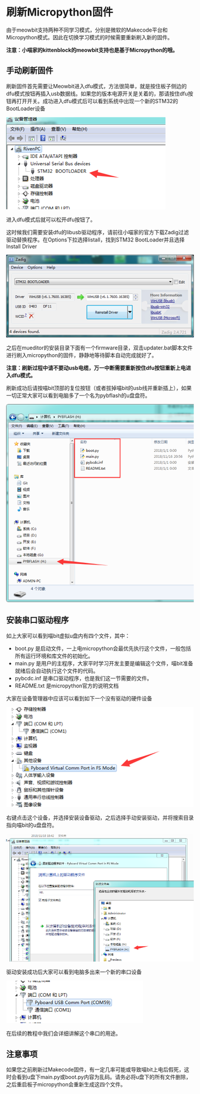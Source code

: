 # 刷新Micropython固件

由于meowbit支持两种不同学习模式，分别是微软的Makecode平台和Micropython模式。因此在切换学习模式的时候需要重新刷入新的固件。

**注意：小喵家的kittenblock的meowbit支持也是基于Micropython的哦。**

## 手动刷新固件

刷新固件首先需要让Meowbit进入dfu模式，方法很简单，就是按住板子侧边的dfu模式按钮再插入usb数据线。如果您的版本电源开关是关着的，那请按住dfu按钮再打开开关。成功进入dfu模式后可以看到系统中出现一个新的STM32的BootLoader设备

![](./image/c2_01.png)

进入dfu模式后就可以松开dfu按钮了。

这时候我们需要安装dfu的libusb驱动程序，请前往小喵家的官方下载Zadig过滤驱动替换程序。在Options下拉选择listall，找到STM32 BootLoader并且选择Install Driver

![](./image/c2_02.png)

之后在mueditor的安装目录下面有一个firmware目录，双击updater.bat脚本文件进行刷入micropython的固件，静静地等待脚本自动完成就好了。

**注意：刷新过程中请不要动usb电缆，万一中断需要重新按住dfu按钮重新上电进入dfu模式。**

刷新成功后请按喵bit顶部的复位按钮（或者拔掉喵bit的usb线并重新插上），如果一切正常大家可以看到电脑多了一个名为pybflash的u盘盘符。

![](./image/c2_03.png)

## 安装串口驱动程序

如上大家可以看到喵bit虚拟u盘内有四个文件，其中：

- boot.py 是启动文件，一上电micropython会最优先执行这个文件，一般包括所有运行环境和库文件的初始化。
- main.py 是用户的主程序，大家平时学习开发主要是编辑这个文件，喵bit准备就绪后会自动执行这个文件的代码。
- pybcdc.inf 是串口驱动程序，也是我们这一节需要的文件。
- README.txt 是micropython官方的说明文档

大家在设备管理器中应该可以看到如下一个没有驱动的硬件设备

![](./image/c2_04.png)

右键点击这个设备，并选择安装设备驱动，之后选择手动安装驱动，并将搜索目录指向喵bit的u盘盘符。

![](./image/c2_05.png)

驱动安装成功后大家可以看到电脑多出来一个新的串口设备

![](./image/c2_06.png)

在后续的教程中我们会详细讲解这个串口的用途。

## 注意事项

如果您之前刷新过Makecode固件，有一定几率可能或导致喵bit上电后假死，这时会看到u盘下main.py或boot.py内容为乱码。请务必将u盘下的所有文件删除，之后重启板子micropython会重新生成这四个文件。